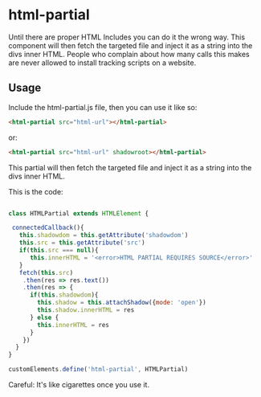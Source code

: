 # html-partial

Until there are proper HTML Includes you can do it the wrong way.  This component will then fetch the targeted file and inject it as a string into the divs inner HTML. People who complain about how many calls this makes are never allowed to install tracking scripts on a website. 

## Usage

Include the html-partial.js file, then you can use it like so: 

```html
<html-partial src="html-url"></html-partial>
```
or: 

```html
<html-partial src="html-url" shadowroot></html-partial>
```
This partial will then fetch the targeted file and inject it as a string into the divs inner HTML. 


This is the code:
```javascript

class HTMLPartial extends HTMLElement {

 connectedCallback(){
   this.shadowdom = this.getAttribute('shadowdom')
   this.src = this.getAttribute('src')
   if(this.src === null){
      this.innerHTML = '<error>HTML PARTIAL REQUIRES SOURCE</error>'
   }
   fetch(this.src)
    .then(res => res.text())
    .then(res => {
      if(this.shadowdom){
        this.shadow = this.attachShadow({mode: 'open'})
        this.shadow.innerHTML = res
      } else {
        this.innerHTML = res
      }
    })
  }
}

customElements.define('html-partial', HTMLPartial)
```
Careful: It's like cigarettes once you use it. 
